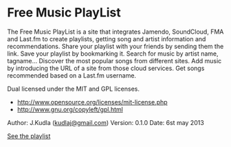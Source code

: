 Free Music PlayList
==========

The Free Music PlayList is a site that integrates Jamendo, SoundCloud, FMA and Last.fm to create playlists, 
getting song and artist information and recommendations.
Share your playlist with your friends by sending them the link.
Save your playlist by bookmarking it.
Search for music by artist name, tagname...
Discover the most popular songs from different sites.
Add music by introducing the URL of a site from those cloud services.
Get songs recommended based on a Last.fm username.


Dual licensed under the MIT and GPL licenses.
 - http://www.opensource.org/licenses/mit-license.php
  - http://www.gnu.org/copyleft/gpl.html

 Author: J.Kudla  (kudlaj@gmail.com)
 Version: 0.1.0
 Date: 6st may 2013

<a href="http://kudlaj.github.io/jamendo-contest">See the playlist </a>
